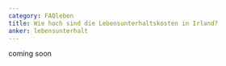 ```yaml
---
category: FAQleben
title: Wie hoch sind die Lebensunterhaltskosten in Irland?
anker: lebensunterhalt
---
```


coming soon
